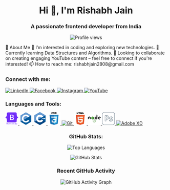 <h1 align="center">Hi 👋, I'm Rishabh Jain</h1> <h3 align="center">A passionate frontend developer from India</h3> <p align="center"> <img src="https://komarev.com/ghpvc/?username=rishabhjain2002&label=Profile%20views&color=0e75b6&style=flat" alt="Profile views" /> </p>
👋 About Me
👀 I’m interested in coding and exploring new technologies.
🌱 Currently learning Data Structures and Algorithms.
💞 Looking to collaborate on creating engaging YouTube content – feel free to connect if you're interested!
📫 How to reach me: rishabhjain2808@gmail.com
<h3 align="left">Connect with me:</h3> <p align="left"> <a href="https://linkedin.com/in/rishabh-jain-812644131" target="_blank"> <img src="https://img.shields.io/badge/LinkedIn-0A66C2?logo=linkedin&logoColor=white&style=for-the-badge" alt="LinkedIn" /> </a> <a href="https://facebook.com/rishabhjain2002" target="_blank"> <img src="https://img.shields.io/badge/Facebook-1877F2?logo=facebook&logoColor=white&style=for-the-badge" alt="Facebook" /> </a> <a href="https://instagram.com/rishabh_jain_0_8" target="_blank"> <img src="https://img.shields.io/badge/Instagram-E4405F?logo=instagram&logoColor=white&style=for-the-badge" alt="Instagram" /> </a> <a href="https://www.youtube.com/@thecryptovidhya" target="_blank"> <img src="https://img.shields.io/badge/YouTube-FF0000?logo=youtube&logoColor=white&style=for-the-badge" alt="YouTube" /> </a> </p>
<h3 align="left">Languages and Tools:</h3> <p align="left"> <a href="https://getbootstrap.com" target="_blank"> <img src="https://raw.githubusercontent.com/devicons/devicon/master/icons/bootstrap/bootstrap-plain-wordmark.svg" alt="Bootstrap" width="40" height="40"/> </a> <a href="https://www.cprogramming.com/" target="_blank"> <img src="https://raw.githubusercontent.com/devicons/devicon/master/icons/c/c-original.svg" alt="C" width="40" height="40"/> </a> <a href="https://www.w3schools.com/cpp/" target="_blank"> <img src="https://raw.githubusercontent.com/devicons/devicon/master/icons/cplusplus/cplusplus-original.svg" alt="C++" width="40" height="40"/> </a> <a href="https://www.w3schools.com/css/" target="_blank"> <img src="https://raw.githubusercontent.com/devicons/devicon/master/icons/css3/css3-original-wordmark.svg" alt="CSS3" width="40" height="40"/> </a> <a href="https://git-scm.com/" target="_blank"> <img src="https://www.vectorlogo.zone/logos/git-scm/git-scm-icon.svg" alt="Git" width="40" height="40"/> </a> <a href="https://www.w3.org/html/" target="_blank"> <img src="https://raw.githubusercontent.com/devicons/devicon/master/icons/html5/html5-original-wordmark.svg" alt="HTML5" width="40" height="40"/> </a> <a href="https://nodejs.org" target="_blank"> <img src="https://raw.githubusercontent.com/devicons/devicon/master/icons/nodejs/nodejs-original-wordmark.svg" alt="Node.js" width="40" height="40"/> </a> <a href="https://www.adobe.com/products/photoshop.html" target="_blank"> <img src="https://raw.githubusercontent.com/devicons/devicon/master/icons/photoshop/photoshop-line.svg" alt="Photoshop" width="40" height="40"/> </a> <a href="https://www.adobe.com/products/xd.html" target="_blank"> <img src="https://cdn.worldvectorlogo.com/logos/adobe-xd.svg" alt="Adobe XD" width="40" height="40"/> </a> </p>
<h3 align="center">GitHub Stats:</h3> <p align="center"> <img src="https://github-readme-stats.vercel.app/api/top-langs?username=rishabhjain2002&show_icons=true&locale=en&layout=compact" alt="Top Languages" /> </p> <p align="center"> <img src="https://github-readme-stats.vercel.app/api?username=rishabhjain2002&show_icons=true&locale=en" alt="GitHub Stats" /> </p> <h3 align="center">Recent GitHub Activity</h3> <p align="center"> <img src="https://github-readme-activity-graph.vercel.app/graph?username=rishabhjain2002&theme=react-dark" alt="GitHub Activity Graph" /> </p>
